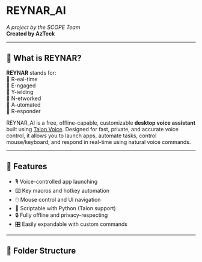 # REYNAR_AI

*A project by the SCOPE Team*  
**Created by AzTeck**

---

## 🧠 What is REYNAR?

**REYNAR** stands for:  
📡 R-eal-time  
🔗 E-ngaged  
🧠 Y-ielding  
📶 N-etworked  
🤖 A-utomated  
💬 R-esponder  

REYNAR_AI is a free, offline-capable, customizable **desktop voice assistant** built using [Talon Voice](https://talonvoice.com/). Designed for fast, private, and accurate voice control, it allows you to launch apps, automate tasks, control mouse/keyboard, and respond in real-time using natural voice commands.

---

## 🚀 Features

- 🎙️ Voice-controlled app launching  
- ⌨️ Key macros and hotkey automation  
- 🖱️ Mouse control and UI navigation  
- 🧩 Scriptable with Python (Talon support)  
- 🔒 Fully offline and privacy-respecting  
- 🎛️ Easily expandable with custom commands  

---

## 📁 Folder Structure

